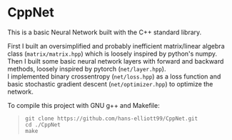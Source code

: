 # CppNet

This is a basic Neural Network built with the C++ standard library.  

First I built an oversimplified and probably inefficient matrix/linear algebra class (`matrix/matrix.hpp`) which is loosely inspired by python's numpy.  
Then I built some basic neural network layers with forward and backward methods, loosely inspired by pytorch (`net/layer.hpp`).  
I implemented binary crossentropy (`net/loss.hpp`) as a loss function and basic stochastic gradient descent (`net/optimizer.hpp`) to optimize the network.  

To compile this project with GNU g++ and Makefile:
> `git clone https://github.com/hans-elliott99/CppNet.git`   
> `cd ./CppNet`  
> `make`  
